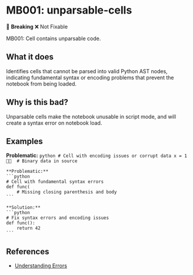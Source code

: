# MB001: unparsable-cells

🚨 **Breaking** ❌ Not Fixable

MB001: Cell contains unparsable code.

## What it does

Identifies cells that cannot be parsed into valid Python AST nodes, indicating
    fundamental syntax or encoding problems that prevent the notebook from being loaded.

## Why is this bad?

Unparsable cells make the notebook unusable in script mode, and will create
    a syntax error on notebook load.

## Examples

**Problematic:**
    ```python
    # Cell with encoding issues or corrupt data
    x = 1    # Binary data in source
    ```

    **Problematic:**
    ```python
    # Cell with fundamental syntax errors
    def func(
        # Missing closing parenthesis and body
    ```

    **Solution:**
    ```python
    # Fix syntax errors and encoding issues
    def func():
        return 42
    ```

## References

- [Understanding Errors](https://docs.marimo.io/guides/understanding_errors/)

